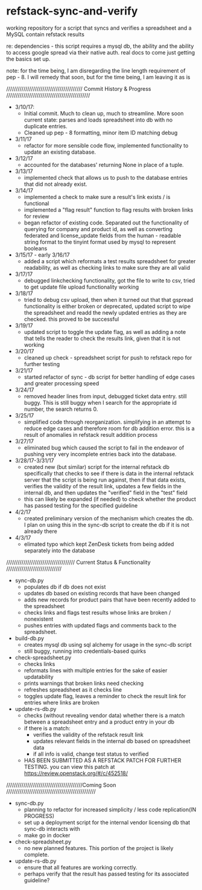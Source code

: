# refstack-sync-and-verify
working repository for a script that syncs and verifies a spreadsheet and a
MySQL contain refstack results

re: dependencies - this script requires a mysql db, the ability and the ability
to access google spread via their native auth. real docs to come
just getting
the basics set up.

note: for the time being, I am disregarding the line length requirement of
pep - 8. I will remedy that soon, but for the time being, I am leaving it as is

//////////////////////////////////////// Commit History & Progress ////////////////////////////////////////////

* 3/10/17:
    - Initial commit. Much to clean up, much to streamline. More soon
        current state: parses and loads spreadsheet into db with no duplicate
        entries.
    - Cleaned up pep - 8 formatting, minor item ID matching debug
* 3/11/17
    - refactor for more sensible code flow, implemented functionality
        to update an existing database.
* 3/12/17
    - accounted for the databases' returning None in place of a tuple.
* 3/13/17
    - implemented check that allows us to push to the database entries that
        did not already exist.
* 3/14/17
    - implemented a check to make sure a result's link exists / is
        functional
    - implemented a "flag result" function to flag results with broken links for
        review
    - began refactor of existing code. Separated out the functionality of querying
        for company and product id, as well as converting federated and license_update
        fields from the human - readable string format to the tinyint format used by
        mysql to represent booleans
* 3/15/17 - early 3/16/17
    - added a script which reformats a test results spreadsheet for greater
        readability, as well as checking links to make sure they are all valid
* 3/17/17
    - debugged linkchecking functionality, got the file to write to csv, tried to get
        update file upload functionality working
* 3/18/17
    - tried to debug csv upload, then when it turned out that that gspread functionality
        is either broken or deprecated, updated script to wipe the spreadsheet and readd
        the newly updated entries as they are checked. this proved to be successful
* 3/19/17
    - updated script to toggle the update flag, as well as adding a note that tells the
        reader to check the results link, given that it is not working
* 3/20/17
    - cleaned up check - spreadsheet script for push to refstack repo for further testing
* 3/21/17
    - started refactor of sync - db script for better handling of edge cases and greater
        processing speed
* 3/24/17
    - removed header lines from input, debugged ticket data entry. still buggy. This is
        still buggy
        when I search for the appropriate id number, the search returns 0.
* 3/25/17
    - simplified code through reorganization. simplifying in an attempt to reduce edge
        cases and therefore room for db addition error. this is a result of anomalies in
        refstack result addition process
* 3/27/17
    - eliminated bug which caused the script to fail in the endeavor of pushing very
        very incomplete entries back into the database.
* 3/28/17-3/31/17
    - created new (but similar) script for the internal refstack db specifically that checks to
      see if there is data in the internal refstack server that the script is being run against,
      then if that data exists, verifies the validity of the result link, updates a few fields
      in the internal db, and then updates the "verified" field in the "test" field
    - this can likely be expanded (if needed) to check whether the product has passed testing for
      the specified guideline
* 4/2/17
    - created preliminary version of the mechanism which creates the db. I plan on using this in
      the sync-db script to create the db if it is not already there
* 4/3/17
    - elimated typo which kept ZenDesk tickets from being added separately into the database

//////////////////////////////////// Current Status & Functionality /////////////////////////////

* sync-db.py
  - populates db if db does not exist
  - updates db based on existing records that have been changed
  - adds new records for product pairs that have been recently added to the spreadsheet
  - checks links and flags test results whose links are broken / nonexistent
  - pushes entries with updated flags and comments back to the spreadsheet.
* build-db.py
  - creates mysql db using sql alchemy for usage in the sync-db script
  - still buggy, running into credentials-based quirks
* check-spreadsheet.py
  - checks links
  - reformats lines with multiple entries for the sake of easier updatability
  - prints warnings that broken links need checking
  - refreshes spreadsheet as it checks line
  - toggles update flag, leaves a reminder to check the result link for entries where links
        are broken
* update-rs-db.py
  - checks (without revealing vendor data) whether there is a match between a spreadsheet
    entry and a product entry in your db
  - if there is a match:
    * verifies the validity of the refstack result link
    * updates relevant fields in the internal db based on spreadsheet data
    * if all info is valid, change test status to verified
  - HAS BEEN SUBMITTED AS A REFSTACK PATCH FOR FURTHER TESTING. you can view this patch at
    https://review.openstack.org/#/c/452518/

////////////////////////////////////////Coming Soon ///////////////////////////////////////////////

* sync-db.py
  - planning to refactor for increased simplicity / less code replication(IN PROGRESS)
  - set up a deployment script for the internal vendor licensing db that sync-db interacts
    with
  - make go in docker
* check-spreadsheet.py
  - no new planned features. This portion of the project is likely complete.
* update-rs-db.py
  - ensure that all features are working correctly.
  - perhaps verify that the result has passed testing for its associated guideline?
